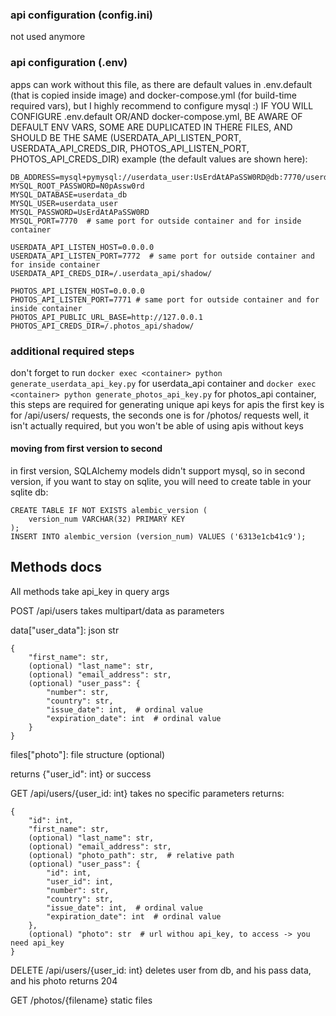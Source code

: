 ### api configuration (config.ini)
not used anymore
### api configuration (.env)
apps can work without this file, as there are default values in .env.default (that is copied inside image) and docker-compose.yml (for build-time required vars), but I highly recommend to configure mysql :)
IF YOU WILL CONFIGURE .env.default OR/AND docker-compose.yml, BE AWARE OF DEFAULT ENV VARS, SOME ARE DUPLICATED IN THERE FILES, AND SHOULD BE THE SAME (USERDATA_API_LISTEN_PORT, USERDATA_API_CREDS_DIR, PHOTOS_API_LISTEN_PORT, PHOTOS_API_CREDS_DIR)
example (the default values are shown here):
```
DB_ADDRESS=mysql+pymysql://userdata_user:UsErdAtAPaSSW0RD@db:7770/userdata_db
MYSQL_ROOT_PASSWORD=N0pAssw0rd
MYSQL_DATABASE=userdata_db
MYSQL_USER=userdata_user
MYSQL_PASSWORD=UsErdAtAPaSSW0RD
MYSQL_PORT=7770  # same port for outside container and for inside container

USERDATA_API_LISTEN_HOST=0.0.0.0
USERDATA_API_LISTEN_PORT=7772  # same port for outside container and for inside container
USERDATA_API_CREDS_DIR=/.userdata_api/shadow/

PHOTOS_API_LISTEN_HOST=0.0.0.0
PHOTOS_API_LISTEN_PORT=7771 # same port for outside container and for inside container
PHOTOS_API_PUBLIC_URL_BASE=http://127.0.0.1
PHOTOS_API_CREDS_DIR=/.photos_api/shadow/
```

### additional required steps
don't forget to run `docker exec <container> python generate_userdata_api_key.py` for userdata_api container and `docker exec <container> python generate_photos_api_key.py` for photos_api container, this steps are required for generating unique api keys for apis
the first key is for /api/users/ requests, the seconds one is for /photos/ requests
well, it isn't actually required, but you won't be able of using apis without keys
#### moving from first version to second
in first version, SQLAlchemy models didn't support mysql, so in second version, if you want to stay on sqlite, you will need to create table in your sqlite db:
```
CREATE TABLE IF NOT EXISTS alembic_version (
	version_num VARCHAR(32) PRIMARY KEY
);
INSERT INTO alembic_version (version_num) VALUES ('6313e1cb41c9');
```

## Methods docs
All methods take api_key in query args


POST /api/users
takes multipart/data as parameters

data["user_data"]: json str
```
{
    "first_name": str,
    (optional) "last_name": str,
    (optional) "email_address": str,
    (optional) "user_pass": {
        "number": str,
        "country": str,
        "issue_date": int,  # ordinal value
        "expiration_date": int  # ordinal value
    }
}
```
files["photo"]: file structure (optional)

returns {"user_id": int} or success


GET /api/users/{user_id: int}
takes no specific parameters
returns:
```
{
    "id": int,
    "first_name": str,
    (optional) "last_name": str,
    (optional) "email_address": str,
    (optional) "photo_path": str,  # relative path
    (optional) "user_pass": {
        "id": int,
        "user_id": int,
        "number": str,
        "country": str,
        "issue_date": int,  # ordinal value
        "expiration_date": int  # ordinal value
    },
    (optional) "photo": str  # url withou api_key, to access -> you need api_key
}
```

DELETE /api/users/{user_id: int}
deletes user from db, and his pass data, and his photo
returns 204


GET /photos/{filename}
static files
